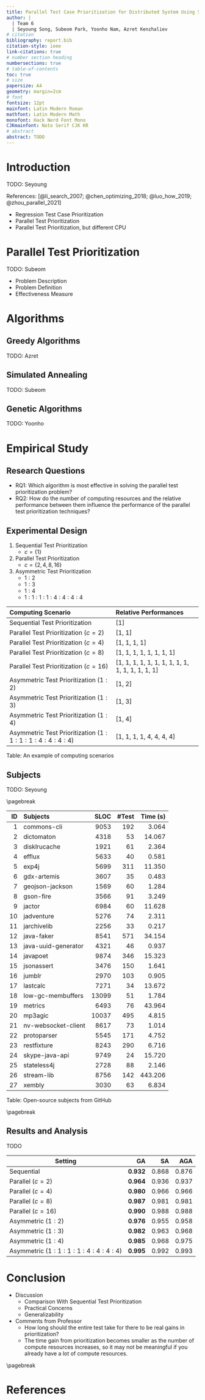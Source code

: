 ```yaml
---
title: Parallel Test Case Prioritization for Distributed System Using Search Algorithms
author: |
  | Team 6
  | Seyoung Song, Subeom Park, Yoonho Nam, Azret Kenzhaliev
# citation
bibliography: report.bib
citation-style: ieee
link-citations: true
# number section heading
numbersections: true
# table-of-contents
toc: true
# size
papersize: A4
geometry: margin=2cm
# font
fontsize: 12pt
mainfont: Latin Modern Roman
mathfont: Latin Modern Math
monofont: Hack Nerd Font Mono
CJKmainfont: Noto Serif CJK KR
# abstract
abstract: TODO
---
```


# Introduction

TODO: Seyoung

References: [@li_search_2007; @chen_optimizing_2018; @luo_how_2019; @zhou_parallel_2021]

- Regression Test Case Prioritization
- Parallel Test Prioritization
- Parallel Test Prioritization, but different CPU

# Parallel Test Prioritization

TODO: Subeom

- Problem Description
- Problem Definition
- Effectiveness Measure

# Algorithms

## Greedy Algorithms

TODO: Azret

## Simulated Annealing

TODO: Subeom

## Genetic Algorithms

TODO: Yoonho

# Empirical Study

## Research Questions

- RQ1: Which algorithm is most effective in solving the parallel test prioritization problem?
- RQ2: How do the number of computing resources and the relative performance between them influence the performance of the parallel test prioritization techniques?

## Experimental Design

1. Sequential Test Prioritization
   - $c = \{1\}$
2. Parallel Test Prioritization
   - $c = \{2, 4, 8, 16\}$
3. Asymmetric Test Prioritization
   - $1:2$
   - $1:3$
   - $1:4$
   - $1:1:1:1:4:4:4:4$

| Computing Scenario                                 | Relative Performances                            |
| :------------------------------------------------- | :----------------------------------------------- |
| Sequential Test Prioritization                     | [1]                                              |
| Parallel Test Prioritization ($c=2$)               | [1, 1]                                           |
| Parallel Test Prioritization ($c=4$)               | [1, 1, 1, 1]                                     |
| Parallel Test Prioritization ($c=8$)               | [1, 1, 1, 1, 1, 1, 1, 1]                         |
| Parallel Test Prioritization ($c=16$)              | [1, 1, 1, 1, 1, 1, 1, 1, 1, 1, 1, 1, 1, 1, 1, 1] |
| Asymmetric Test Prioritization ($1:2$)             | [1, 2]                                           |
| Asymmetric Test Prioritization ($1:3$)             | [1, 3]                                           |
| Asymmetric Test Prioritization ($1:4$)             | [1, 4]                                           |
| Asymmetric Test Prioritization ($1:1:1:1:4:4:4:4$) | [1, 1, 1, 1, 4, 4, 4, 4]                         |

Table: An example of computing scenarios

## Subjects

TODO: Seyoung

\pagebreak

| **ID** | **Subjects**        | **SLOC** | **#Test** | **Time (s)** |
| -----: | :------------------ | -------: | --------: | -----------: |
|      1 | commons-cli         |     9053 |       192 |        3.064 |
|      2 | dictomaton          |     4318 |        53 |       14.067 |
|      3 | disklrucache        |     1921 |        61 |        2.364 |
|      4 | efflux              |     5633 |        40 |        0.581 |
|      5 | exp4j               |     5699 |       311 |       11.350 |
|      6 | gdx-artemis         |     3607 |        35 |        0.483 |
|      7 | geojson-jackson     |     1569 |        60 |        1.284 |
|      8 | gson-fire           |     3566 |        91 |        3.249 |
|      9 | jactor              |     6984 |        60 |       11.628 |
|     10 | jadventure          |     5276 |        74 |        2.311 |
|     11 | jarchivelib         |     2256 |        33 |        0.217 |
|     12 | java-faker          |     8541 |       571 |       34.154 |
|     13 | java-uuid-generator |     4321 |        46 |        0.937 |
|     14 | javapoet            |     9874 |       346 |       15.323 |
|     15 | jsonassert          |     3476 |       150 |        1.641 |
|     16 | jumblr              |     2970 |       103 |        0.905 |
|     17 | lastcalc            |     7271 |        34 |       13.672 |
|     18 | low-gc-membuffers   |    13099 |        51 |        1.784 |
|     19 | metrics             |     6493 |        76 |       43.964 |
|     20 | mp3agic             |    10037 |       495 |        4.815 |
|     21 | nv-websocket-client |     8617 |        73 |        1.014 |
|     22 | protoparser         |     5545 |       171 |        4.752 |
|     23 | restfixture         |     8243 |       290 |        6.716 |
|     24 | skype-java-api      |     9749 |        24 |       15.720 |
|     25 | stateless4j         |     2728 |        88 |        2.146 |
|     26 | stream-lib          |     8756 |       142 |      443.206 |
|     27 | xembly              |     3030 |        63 |        6.834 |

Table: Open-source subjects from GitHub

\pagebreak

## Results and Analysis

TODO

| **Setting**                    |    **GA** | **SA** | **AGA** |
| ------------------------------ | --------: | -----: | ------: |
| Sequential                     | **0.932** |  0.868 |   0.876 |
| Parallel ($c=2$)               | **0.964** |  0.936 |   0.937 |
| Parallel ($c=4$)               | **0.980** |  0.966 |   0.966 |
| Parallel ($c=8$)               | **0.987** |  0.981 |   0.981 |
| Parallel ($c=16$)              | **0.990** |  0.988 |   0.988 |
| Asymmetric ($1:2$)             | **0.976** |  0.955 |   0.958 |
| Asymmetric ($1:3$)             | **0.982** |  0.963 |   0.968 |
| Asymmetric ($1:4$)             | **0.985** |  0.968 |   0.975 |
| Asymmetric ($1:1:1:1:4:4:4:4$) | **0.995** |  0.992 |   0.993 |

# Conclusion

- Discussion
  - Comparison With Sequential Test Prioritization
  - Practical Concerns
  - Generalizability
- Comments from Professor
  - How long should the entire test take for there to be real gains in prioritization?
  - The time gain from prioritization becomes smaller as the number of compute resources increases, so it may not be meaningful if you already have a lot of compute resources.

\pagebreak

# References
